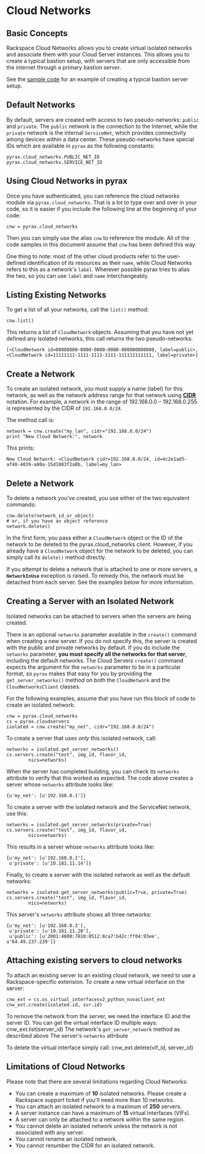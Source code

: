 # Cloud Networks

## Basic Concepts
Rackspace Cloud Networks allows you to create virtual isolated networks and associate them with your Cloud Server instances. This allows you to create a typical bastion setup, with servers that are only accessible from the internet through a primary bastion server.

See the [sample code](https://github.com/pycontribs/pyrax/tree/master/samples/cloud_networks) for an example of creating a typical bastion server setup.


## Default Networks
By default, servers are created with access to two pseudo-networks: `public` and `private`. The `public` network is the connection to the Internet, while the `private` network is the internal `ServiceNet`, which provides connectivity among devices within a data center. These pseudo-networks have special IDs which are available in `pyrax` as the following constants:

    pyrax.cloud_networks.PUBLIC_NET_ID
    pyrax.cloud_networks.SERVICE_NET_ID


## Using Cloud Networks in pyrax
Once you have authenticated, you can reference the cloud networks module via `pyrax.cloud_networks`. That is a lot to type over and over in your code, so it is easier if you include the following line at the beginning of your code:

    cnw = pyrax.cloud_networks

Then you can simply use the alias `cnw` to reference the module. All of the code samples in this document assume that `cnw` has been defined this way.

One thing to note: most of the other cloud products refer to the user-defined identification of its resources as their `name`, while Cloud Networks refers to this as a network's `label`. Wherever possible pyrax tries to alias the two, so you can use `label` and `name` interchangeably.


## Listing Existing Networks
To get a list of all your networks, call the `list()` method:

    cnw.list()

This returns a list of `CloudNetwork` objects. Assuming that you have not yet defined any isolated networks, this call returns the two pseudo-networks:

    [<CloudNetwork id=00000000-0000-0000-0000-000000000000, label=public>,
    <CloudNetwork id=11111111-1111-1111-1111-111111111111, label=private>]


## Create a Network
To create an isolated network, you must supply a name (label) for this network, as well as the network address range for that network using [**CIDR**](http://en.wikipedia.org/wiki/CIDR_notation) notation. For example, a network in the range of 192.168.0.0 – 192.168.0.255 is represented by the CIDR of `192.168.0.0/24`. 

The method call is:

    network = cnw.create("my_lan", cidr="192.168.0.0/24")
    print "New Cloud Network:", network

This prints:

    New Cloud Network: <CloudNetwork cidr=192.168.0.0/24, id=4c2e1ad5-af48-4039-a80a-15d1083f2a8b, label=my_lan>


## Delete a Network
To delete a network you've created, you use either of the two equivalent commands:

    cnw.delete(network_id_or_object)
    # or, if you have an object reference
    network.delete()

In the first form, you pass either a `CloudNetwork` object or the ID of the network to be deleted to the pyrax.cloud_networks client. However, if you already have a `CloudNetwork` object for the network to be deleted, you can simply call its `delete()` method directly.

If you attempt to delete a network that is attached to one or more servers, a **`NetworkInUse`** exception is raised. To remedy this, the network must be detached from each server. See the examples below for more information.


## Creating a Server with an Isolated Network
Isolated networks can be attached to servers when the servers are being created.

There is an optional `networks` parameter available in the `create()` command when creating a new server. If you do not specify this, the server is created with the public and private networks by default. If you do include the `networks` parameter, **you must specify all the networks for that server**, including the default networks. The Cloud Servers `create()` command expects the argument for the `networks` parameter to be in a particular format, so `pyrax` makes that easy for you by providing the `get_server_networks()` method on both the `CloudNetwork` and the `CloudNetworksClient` classes.

For the following examples, assume that you have run this block of code to create an isolated network:

    cnw = pyrax.cloud_networks
    cs = pyrax.cloudservers
    isolated = cnw.create("my_net", cidr="192.168.0.0/24")

To create a server that uses *only* this isolated network, call:

    networks = isolated.get_server_networks()
    cs.servers.create("test", img_id, flavor_id,
            nics=networks)

When the server has completed building, you can check its `networks` attribute to verify that this worked as expected. The code above creates a server whose `networks` attribute looks like:

    {u'my_net': [u'192.168.0.1']}

To create a server with the isolated network and the ServiceNet network, use this:

    networks = isolated.get_server_networks(private=True)
    cs.servers.create("test", img_id, flavor_id,
            nics=networks)

This results in a server whose `networks` attribute looks like:

    {u'my_net': [u'192.168.0.2'],
     u'private': [u'10.181.11.14']}

Finally, to create a server with the isolated network as well as the default networks:

    networks = isolated.get_server_networks(public=True, private=True)
    cs.servers.create("test", img_id, flavor_id,
            nics=networks)

This server's `networks` attribute shows all three networks:

    {u'my_net': [u'192.168.0.3'],
     u'private': [u'10.181.11.20'],
     u'public': [u'2001:4800:7810:0512:8ca7:b42c:ff04:93ee', u'64.49.237.239']}


## Attaching existing servers to cloud networks
To attach an existing server to an existing cloud network, we need to use a Rackspace-specific extension. To create a new virtual interface on the server:

    cnw_ext = cs.os_virtual_interfacesv2_python_novaclient_ext
    cnw_ext.create(isolated.id, svr.id)
    
To remove the network from the server, we need the interface ID and the server ID. You can get the virtual interface ID multiple ways:
    cnw_ext.list(server_id)
    The network's `get_server_network` method as described above
    The server's `networks` attribute

To delete the virtual interface simply call:
    cnw_ext.delete(vif_id, server_id)

## Limitations of Cloud Networks
Please note that there are several limitations regarding Cloud Networks:

* You can create a maximum of **10** isolated networks. Please create a Rackspace support ticket if you'll need more than 10 networks.
* You can attach an isolated network to a maximum of **250** servers.
* A server instance can have a maximum of **15** virtual interfaces (VIFs).
* A server can only be attached to a network within the same region.
* You cannot delete an isolated network unless the network is not associated with any server.
* You cannot rename an isolated network.
* You cannot renumber the CIDR for an isolated network.
